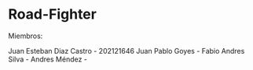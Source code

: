 # Road-Fighter

Miembros:

Juan Esteban Diaz Castro - 202121646
Juan Pablo Goyes - 
Fabio Andres Silva - 
Andres Méndez - 
